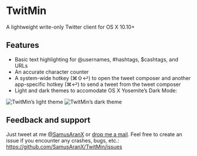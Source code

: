 # TwitMin
A lightweight write-only Twitter client for OS X 10.10+

## Features
* Basic text highlighting for @usernames, #hashtags, $cashtags, and URLs
* An accurate character counter
* A system-wide hotkey (⌘⇧↩) to open the tweet composer and another app-specific hotkey (⌘↩) to send a tweet from the tweet composer
* Light and dark themes to accomodate OS X Yosemite’s Dark Mode:

![TwitMin’s light theme](http://peterwunder.de/twitmin/twitminbeta_light.png)
![TwitMin’s dark theme](http://peterwunder.de/twitmin/twitminbeta_dark.png)

## Feedback and support
Just tweet at me [@SamusAranX](https://twitter.com/SamusAranX) or [drop me a mail](mailto:hallo@peterwunder.de).
Feel free to create an issue if you encounter any crashes, bugs, etc.: https://github.com/SamusAranX/TwitMin/issues